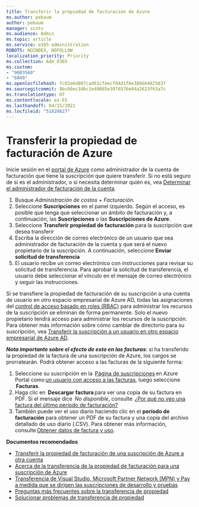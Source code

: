 ```yaml
---
title: Transferir la propiedad de facturación de Azure
ms.author: pebaum
author: pebaum
manager: scotv
ms.audience: Admin
ms.topic: article
ms.service: o365-administration
ROBOTS: NOINDEX, NOFOLLOW
localization_priority: Priority
ms.collection: Adm_O365
ms.custom:
- "9003560"
- "6849"
ms.openlocfilehash: fc02a64807cad61cfeecf04d1f8e38666402583f
ms.sourcegitcommit: 8bc60ec34bc1e40685e3976576e04a2623f63a7c
ms.translationtype: HT
ms.contentlocale: es-ES
ms.lasthandoff: 04/15/2021
ms.locfileid: "51820627"
---
```

# <a name="transfer-azure-billing-ownership"></a>Transferir la propiedad de facturación de Azure

Inicie sesión en el [portal de Azure](https://portal.azure.com/) como administrador de la cuenta de facturación que tiene la suscripción que quiere transferir. Si no está seguro de si es el administrador, o si necesita determinar quién es, vea [Determinar el administrador de facturación de la cuenta](https://docs.microsoft.com/azure/cost-management-billing/understand/subscription-transfer#whoisaa).

1. Busque _Administración de costos + Facturación_.
1. Seleccione **Suscripciones** en el panel izquierdo. Según el acceso, es posible que tenga que seleccionar un ámbito de facturación y, a continuación, las **Suscripciones** o las **Suscripciones de Azure**.
1. Seleccione **Transferir propiedad de facturación** para la suscripción que desea transferir
1. Escriba la dirección de correo electrónico de un usuario que sea administrador de facturación de la cuenta y que será el nuevo propietario de la suscripción. A continuación, seleccione **Enviar solicitud de transferencia**
1. El usuario recibe un correo electrónico con instrucciones para revisar su solicitud de transferencia. Para aprobar la solicitud de transferencia, el usuario debe seleccionar el vínculo en el mensaje de correo electrónico y seguir las instrucciones.

Si se transfiere la propiedad de facturación de su suscripción a una cuenta de usuario en otro espacio empresarial de Azure AD, todas las asignaciones del [control de acceso basado en roles (RBAC)](https://docs.microsoft.com/azure/role-based-access-control/overview?WT.mc_id=Portal-Microsoft_Azure_Support) para administrar los recursos de la suscripción se eliminan de forma permanente. Solo el nuevo propietario tendrá acceso para administrar los recursos de la suscripción. Para obtener más información sobre cómo cambiar de directorio para su suscripción, vea [Transferir la suscripción a un usuario en otro espacio empresarial de Azure AD](https://docs.microsoft.com/azure/active-directory/managed-identities-azure-resources/known-issues?WT.mc_id=Portal-Microsoft_Azure_Support).

_**Nota importante sobre el efecto de esto en las facturas**_: si ha transferido la propiedad de la factura de una suscripción de Azure, los cargos se prorratearán. Podrá obtener acceso a las facturas de la siguiente forma:  

1. Seleccione su suscripción en la  [Página de suscripciones](https://portal.azure.com/#blade/Microsoft_Azure_Billing/SubscriptionsBlade) en Azure Portal como [un usuario con acceso a las facturas](https://docs.microsoft.com/azure/cost-management-billing/manage/manage-billing-access?WT.mc_id=Portal-Microsoft_Azure_Support), luego seleccione  **Facturas**.
1. Haga clic en  **Descargar factura** para ver una copia de su factura en PDF. Si el mensaje dice  _No disponible_, consulte  [¿Por qué no veo una factura del último período de facturación?](https://docs.microsoft.com/azure/cost-management-billing/manage/download-azure-invoice-daily-usage-date?WT.mc_id=Portal-Microsoft_Azure_Support#noinvoice)
1. También puede ver el uso diario haciendo clic en el **período de facturación** para obtener un PDF de su factura y una copia del archivo detallado de uso diario (.CSV). Para obtener más información, consulte [Obtener datos de factura y uso](https://docs.microsoft.com/azure/cost-management-billing/manage/download-azure-invoice-daily-usage-date?WT.mc_id=Portal-Microsoft_Azure_Support).

**Documentos recomendados**

- [Transferir la propiedad de facturación de una suscripción de Azure a otra cuenta](https://docs.microsoft.com/azure/cost-management-billing/manage/billing-subscription-transfer)
- [Acerca de la transferencia de la propiedad de facturación para una suscripción de Azure](https://docs.microsoft.com//azure/cost-management-billing/understand/subscription-transfer)
- [Transferencia de Visual Studio, Microsoft Partner Network (MPN) y Pay a medida que se dirigen las suscripciones de desarrollo y pruebas](https://docs.microsoft.com/azure/billing/billing-subscription-transfer?WT.mc_id=Portal-Microsoft_Azure_Support#transferring-visual-studio-microsoft-partner-network-mpn-and-pay-as-you-go-devtest-subscriptions)
- [Preguntas más frecuentes sobre la transferencia de propiedad](https://docs.microsoft.com/azure/billing/billing-subscription-transfer?WT.mc_id=Portal-Microsoft_Azure_Support#frequently-asked-questions-faq-for-senders)
- [Solucionar problemas de transferencia de propiedad](https://docs.microsoft.com/azure/billing/billing-subscription-transfer?WT.mc_id=Portal-Microsoft_Azure_Support#troubleshooting)
